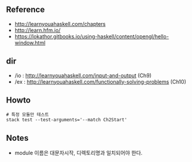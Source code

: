 ## Reference
- http://learnyouahaskell.com/chapters
- http://learn.hfm.io/
- https://lokathor.gitbooks.io/using-haskell/content/opengl/hello-window.html 

## dir
- /io : http://learnyouahaskell.com/input-and-output (Ch9)
- /ex : http://learnyouahaskell.com/functionally-solving-problems (Ch10)
 
## Howto

    # 특정 모듈만 테스트
    stack test --test-arguments='--match Ch2Start'

## Notes
- module 이름은 대문자시작, 디렉토리명과 일치되어야 한다.